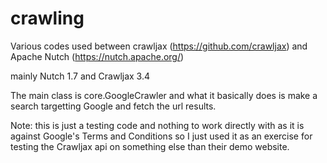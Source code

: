 crawling
========

Various codes used between crawljax (https://github.com/crawljax) and Apache Nutch (https://nutch.apache.org/)

mainly Nutch 1.7 and Crawljax 3.4

The main class is core.GoogleCrawler and what it basically does is make a search targetting Google and fetch the url results.

Note: this is just a testing code and nothing to work directly with as it is against Google's Terms and Conditions so I just used it as an exercise for testing the Crawljax api on something else than their demo website.
